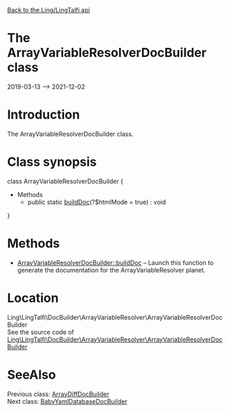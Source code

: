 [Back to the Ling/LingTalfi api](https://github.com/lingtalfi/LingTalfi/blob/master/doc/api/Ling/LingTalfi.md)



The ArrayVariableResolverDocBuilder class
================
2019-03-13 --> 2021-12-02






Introduction
============

The ArrayVariableResolverDocBuilder class.



Class synopsis
==============


class <span class="pl-k">ArrayVariableResolverDocBuilder</span>  {

- Methods
    - public static [buildDoc](https://github.com/lingtalfi/LingTalfi/blob/master/doc/api/Ling/LingTalfi/DocBuilder/ArrayVariableResolver/ArrayVariableResolverDocBuilder/buildDoc.md)(?$htmlMode = true) : void

}






Methods
==============

- [ArrayVariableResolverDocBuilder::buildDoc](https://github.com/lingtalfi/LingTalfi/blob/master/doc/api/Ling/LingTalfi/DocBuilder/ArrayVariableResolver/ArrayVariableResolverDocBuilder/buildDoc.md) &ndash; Launch this function to generate the documentation for the ArrayVariableResolver planet.





Location
=============
Ling\LingTalfi\DocBuilder\ArrayVariableResolver\ArrayVariableResolverDocBuilder<br>
See the source code of [Ling\LingTalfi\DocBuilder\ArrayVariableResolver\ArrayVariableResolverDocBuilder](https://github.com/lingtalfi/LingTalfi/blob/master/DocBuilder/ArrayVariableResolver/ArrayVariableResolverDocBuilder.php)



SeeAlso
==============
Previous class: [ArrayDiffDocBuilder](https://github.com/lingtalfi/LingTalfi/blob/master/doc/api/Ling/LingTalfi/DocBuilder/ArrayDiff/ArrayDiffDocBuilder.md)<br>Next class: [BabyYamlDatabaseDocBuilder](https://github.com/lingtalfi/LingTalfi/blob/master/doc/api/Ling/LingTalfi/DocBuilder/BabyYamlDatabase/BabyYamlDatabaseDocBuilder.md)<br>
